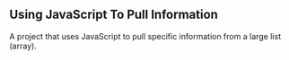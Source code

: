 ## Using JavaScript To Pull Information

A project that uses JavaScript to pull specific information from a large list (array).
